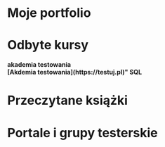 <h1>Moje portfolio</h1>

<h1>Odbyte kursy</h1>
<strong>akademia testowania<br> [Akdemia testowania](https://testuj.pl)"
SQL<br>



<h1>Przeczytane książki</h1>

<h1>Portale i grupy testerskie</h1>

